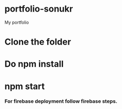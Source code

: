 # portfolio-sonukr

My portfolio

# Clone the folder

# Do npm install

# npm start

### For firebase deployment follow firebase steps.
